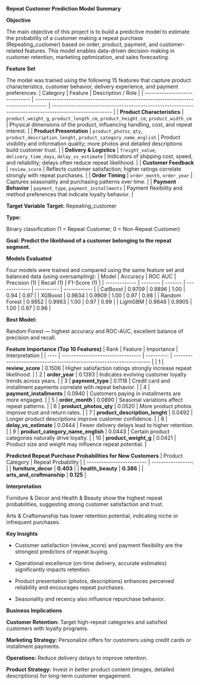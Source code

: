 **Repeat Customer Prediction Model Summary**

**Objective**

The main objective of this project is to build a predictive model to estimate the probability of a customer making a repeat purchase (Repeating_customer) based on order, product, payment, and customer-related features.
This model enables data-driven decision-making in customer retention, marketing optimization, and sales forecasting.


**Feature Set**

The model was trained using the following 15 features that capture product characteristics, customer behavior, delivery experience, and payment preferences:
| Category                       | Feature                                                                             | Description / Role                                                                                      |
| ------------------------------ | ----------------------------------------------------------------------------------- | ------------------------------------------------------------------------------------------------------- |
|  **Product Characteristics**   | `product_weight_g`, `product_length_cm`, `product_height_cm`, `product_width_cm`    | Physical dimensions of the product, influencing handling, cost, and repeat interest.                    |
|  **Product Presentation**      | `product_photos_qty`, `product_description_lenght`, `product_category_name_english` | Product visibility and information quality; more photos and detailed descriptions build customer trust. |
|  **Delivery & Logistics**      | `freight_value`, `delivery_time_days`, `delay_vs_estimate`                          | Indicators of shipping cost, speed, and reliability; delays often reduce repeat likelihood.             |
|  **Customer Feedback**        | `review_score`                                                                      | Reflects customer satisfaction; higher ratings correlate strongly with repeat purchases.                |
|  **Order Timing**           | `order_month`, `order_year`                                                         | Captures seasonality and purchasing patterns over time.                                                 |
|  **Payment Behavior**        | `payment_type`, `payment_installments`                                              | Payment flexibility and method preferences that indicate loyalty behavior.                              |



**Target Variable**
**Target:** Repeating_customer



**Type:** 

Binary classification (1 = Repeat Customer, 0 = Non-Repeat Customer)



**Goal:**
**Predict the likelihood of a customer belonging to the repeat segment.**




**Models Evaluated**

Four models were trained and compared using the same feature set and balanced data (using oversampling):
| Model         | Accuracy | ROC AUC | Precision (1) | Recall (1) | F1-Score (1) |
| ------------- | -------- | ------- | ------------- | ---------- | ------------ |
| CatBoost      | 0.9709   | 0.9896  | 1.00          | 0.94       | 0.97         |
| XGBoost       | 0.9834   | 0.9909  | 1.00          | 0.97       | 0.98         |
| Random Forest | 0.9852   | 0.9963  | 1.00          | 0.97       | 0.99         |
| LightGBM      | 0.9848   | 0.9905  | 1.00          | 0.97       | 0.98         |




**Best Model:**

Random Forest — highest accuracy and ROC-AUC, excellent balance of precision and recall.



**Feature Importance (Top 10 Features)**
| Rank | Feature                           | Importance | Interpretation                                                       |
| ---- | --------------------------------- | ---------: | -------------------------------------------------------------------- |
| 1    | **review_score**                  |     0.1506 | Higher satisfaction ratings strongly increase repeat likelihood.     |
| 2    | **order_year**                    |     0.1393 | Indicates evolving customer loyalty trends across years.             |
| 3    | **payment_type**                  |     0.1118 | Credit card and installment payments correlate with repeat behavior. |
| 4    | **payment_installments**          |     0.0940 | Customers paying in installments are more engaged.                   |
| 5    | **order_month**                   |     0.0890 | Seasonal variations affect repeat patterns.                          |
| 6    | **product_photos_qty**            |     0.0520 | More product photos improve trust and return rates.                  |
| 7    | **product_description_lenght**    |     0.0492 | Longer product descriptions improve customer confidence.             |
| 8    | **delay_vs_estimate**             |     0.0444 | Fewer delivery delays lead to higher retention.                      |
| 9    | **product_category_name_english** |     0.0443 | Certain product categories naturally drive loyalty.                  |
| 10   | **product_weight_g**              |     0.0421 | Product size and weight may influence repeat potential.              |




**Predicted Repeat Purchase Probabilities for New Customers**
| Product Category          | Repeat Probability |
| ------------------------- | -----------------: |
| **furniture_decor**       |          **0.403** |
| **health_beauty**         |          **0.386** |
| **arts_and_craftmanship** |          **0.125** |



**Interpretation**

Furniture & Decor and Health & Beauty show the highest repeat probabilities, suggesting strong customer satisfaction and trust.


Arts & Craftsmanship has lower retention potential, indicating niche or infrequent purchases.




**Key Insights**

- Customer satisfaction (review_score) and payment flexibility are the strongest predictors of repeat buying.


- Operational excellence (on-time delivery, accurate estimates) significantly impacts retention.


- Product presentation (photos, descriptions) enhances perceived reliability and encourages repeat purchases.


- Seasonality and recency also influence repurchase behavior.




**Business Implications**

**Customer Retention:** Target high-repeat categories and satisfied customers with loyalty programs.


**Marketing Strategy:** Personalize offers for customers using credit cards or installment payments.


**Operations:** Reduce delivery delays to improve retention.


**Product Strategy:** Invest in better product content (images, detailed descriptions) for long-term customer engagement.

